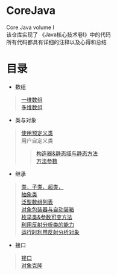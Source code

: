 # CoreJava  
Core Java volume I  
该仓库实现了 《Java核心技术卷I》中的代码  
所有代码都具有详细的注释以及心得和总结   
# **目录**<br>
* 数组     
> [一维数组](https://github.com/ttorange/CoreJava/blob/master/array/src/array/LotteryDrawing.java)  
> [多维数组](https://github.com/ttorange/CoreJava/blob/master/array/src/array/LotteryDrawing.java)  
* 类与对象  
> [使用预定义类](https://github.com/ttorange/CoreJava/blob/master/CalendarTest/src/CalendarTest.java)  
> 用户自定义类   
>> [构造器&静态域与静态方法](https://github.com/ttorange/CoreJava/tree/master/Constructor/src)    
>> [方法参数](https://github.com/ttorange/CoreJava/blob/master/Param/src/ParamTest.java)    
* 继承  
> [类，子类，超类，](https://github.com/ttorange/CoreJava/tree/master/inheritance/src/inheritance)   
>[抽象类](https://github.com/ttorange/CoreJava/tree/master/abstractClasses/src/abstractClasses)   
> [泛型数组列表](https://github.com/ttorange/CoreJava/blob/master/arrayList/src/arrayList/AraryListTest.java)  
> [对象包装器与自动装箱](https://github.com/ttorange/CoreJava/blob/master/arrayList/src/arrayList/Autowrapping.java)  
> [枚举类&参数可变方法](https://github.com/ttorange/CoreJava/blob/master/enums/src/enums/EnumTest.java)   
>[利用反射分析类的能力](https://github.com/ttorange/CoreJava/blob/master/reflection/src/reflection/ReflectionTest.java)  
>[运行时利用反射分析对象](https://github.com/ttorange/CoreJava/blob/master/ObjectAnalyzer/src/ObjectAnalyzer.java)   
* 接口  
>[接口](https://github.com/ttorange/CoreJava/tree/master/interfaces/src/interfaces)   
>[对象克隆](https://github.com/ttorange/CoreJava/tree/master/Clone/src)  





